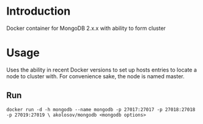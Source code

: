 Introduction
============

Docker container for MongoDB 2.x.x with ability to form cluster


Usage
=====

Uses the ability in recent Docker versions to set up hosts entries to locate a node to cluster with. For
convenience sake, the node is named master.


Run 
---

`docker run -d -h mongodb --name mongodb -p 27017:27017 -p 27018:27018 -p 27019:27019 \
			akolosov/mongodb <mongodb options>`
